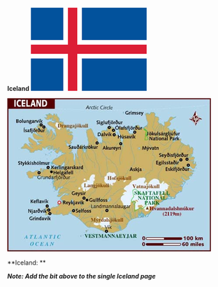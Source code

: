 **Iceland** ![](/assets/images/nato/is/image1.png)

![](/assets/images/nato/is/image2.jpg)

**Iceland: **

***Note: Add the bit above to the single Iceland page***
